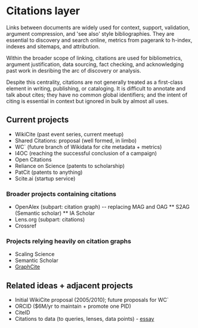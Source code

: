 # Citations layer

Links between documents are widely used for context, support, validation, argument compression, and 'see also' style bibliographies.
They are essential to discovery and search online, metrics from pagerank to h-index, indexes and sitemaps, and attribution.

Within the broader scope of linking, citations are used for bibliometrics, argument justification, data sourcing, fact checking, and acknowledging past work in desribing the arc of discovery or analysis.

Despite this centrality, citations are not generally treated as a first-class element in writing, publishing, or cataloging.  It is difficult to annotate and talk about cites; they have no common global identifiers; and the intent of citing is essential in context but ignored in bulk by almost all uses.


## Current projects
* WikiCite (past event series, current meetup)
*   Shared Citations: proposal (well formed, in limbo)
*   WC` (future branch of Wikidata for cite metadata + metrics)
* I4OC  (reaching the successful conclusion of a campaign)
* Open Citations
* Reliance on Science (patents to scholarship)
* PatCit (patents to anything)
* Scite.ai  (startup service)

### Broader projects containing citations
* OpenAlex (subpart: citation graph) -- replacing MAG and OAG
** S2AG (Semantic scholar)
** IA Scholar
* Lens.org (subpart: citations) 
* Crossref 

### Projects relying heavily on citation graphs
* Scaling Science
* Semantic Scholar
* [GraphCite](https://oanabalalau.com/pdf/graphcite.pdf)

## Related ideas + adjacent projects
* Initial WikiCite proposal (2005/2010); future proposals for WC`
* ORCID ($6M/yr to maintain + promote one PID)
* CiteID
* Citations to data (to queries, lenses, data points) - [essay](https://donnywinston.com/posts/data-citation-via-a-query-and-a-basis/)
